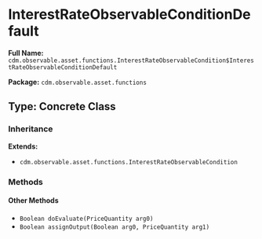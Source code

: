# InterestRateObservableConditionDefault

**Full Name:** `cdm.observable.asset.functions.InterestRateObservableCondition$InterestRateObservableConditionDefault`

**Package:** `cdm.observable.asset.functions`

## Type: Concrete Class

### Inheritance

**Extends:**
- `cdm.observable.asset.functions.InterestRateObservableCondition`

### Methods

#### Other Methods

- `Boolean doEvaluate(PriceQuantity arg0)`
- `Boolean assignOutput(Boolean arg0, PriceQuantity arg1)`

